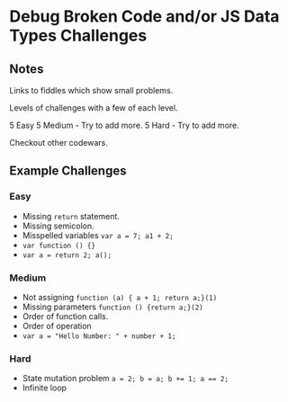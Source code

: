 # Debug Broken Code and/or JS Data Types Challenges

## Notes

Links to fiddles which show small problems.

Levels of challenges with a few of each level.

5 Easy
5 Medium - Try to add more.
5 Hard - Try to add more.

Checkout other codewars.

## Example Challenges

### Easy
* Missing `return` statement.
* Missing semicolon.
* Misspelled variables `var a = 7; a1 + 2;`
* `var function () {}`
* `var a = return 2; a();`

### Medium
* Not assigning `function (a) { a + 1; return a;}(1)`
* Missing parameters `function () {return a;}(2)`
* Order of function calls.
* Order of operation
* `var a = "Hello Number: " + number + 1;`

### Hard
* State mutation problem `a = 2; b = a; b += 1; a == 2;`
* Infinite loop
